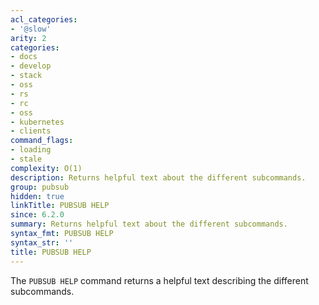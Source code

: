 ```yaml
---
acl_categories:
- '@slow'
arity: 2
categories:
- docs
- develop
- stack
- oss
- rs
- rc
- oss
- kubernetes
- clients
command_flags:
- loading
- stale
complexity: O(1)
description: Returns helpful text about the different subcommands.
group: pubsub
hidden: true
linkTitle: PUBSUB HELP
since: 6.2.0
summary: Returns helpful text about the different subcommands.
syntax_fmt: PUBSUB HELP
syntax_str: ''
title: PUBSUB HELP
---
```

The `PUBSUB HELP` command returns a helpful text describing the different subcommands.
